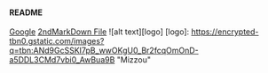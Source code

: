 
#### README
[Google](http://www.google.com)
[2ndMarkDown File](2ndMarkDown.md)
![alt text][logo]
[logo]: https://encrypted-tbn0.gstatic.com/images?q=tbn:ANd9GcSSKI7pB_wwOKgU0_Br2fcqOmOnD-a5DDL3CMd7vbi0_AwBua9B "Mizzou"
